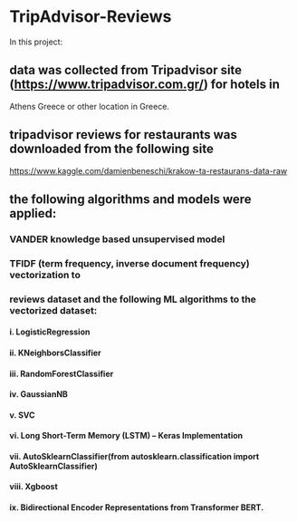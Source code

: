 # TripAdvisor-Reviews

In this project:

## data was collected from Tripadvisor site (https://www.tripadvisor.com.gr/) for hotels in 
Athens Greece or other location in Greece.
##  tripadvisor reviews for restaurants was downloaded from the following site
https://www.kaggle.com/damienbeneschi/krakow-ta-restaurans-data-raw 
## the following algorithms and models were applied:

###  VANDER knowledge based unsupervised model

###  TFIDF (term frequency, inverse document frequency) vectorization to 

### reviews dataset and the following ML algorithms to the vectorized dataset:

#### i. LogisticRegression

#### ii. KNeighborsClassifier

#### iii. RandomForestClassifier

#### iv. GaussianNB

#### v. SVC

#### vi. Long Short-Term Memory (LSTM) – Keras Implementation

#### vii. AutoSklearnClassifier(from autosklearn.classification import AutoSklearnClassifier)

#### viii. Xgboost

#### ix.  Bidirectional Encoder Representations from Transformer BERT.
